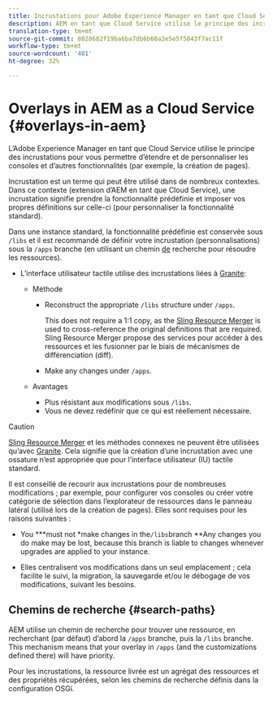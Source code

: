```yaml
---
title: Incrustations pour Adobe Experience Manager en tant que Cloud Service
description: AEM en tant que Cloud Service utilise le principe des incrustations pour vous permettre d’étendre et de personnaliser les consoles et d’autres fonctionnalités.
translation-type: tm+mt
source-git-commit: 8028682f19ba6ba7db6b60a2e5e5f5843f7ac11f
workflow-type: tm+mt
source-wordcount: '401'
ht-degree: 32%

---
```



# Overlays in AEM as a Cloud Service {#overlays-in-aem}

L’Adobe Experience Manager en tant que Cloud Service utilise le principe des incrustations pour vous permettre d’étendre et de personnaliser les consoles et d’autres fonctionnalités (par exemple, la création de pages).

<!--
Adobe Experience Manager as a Cloud Service uses the principle of overlays to allow you to extend and customize the [consoles](/help/sites-developing/customizing-consoles-touch.md) and other functionality (for example, [page authoring](/help/sites-developing/customizing-page-authoring-touch.md)).
-->

Incrustation est un terme qui peut être utilisé dans de nombreux contextes. Dans ce contexte (extension d’AEM en tant que Cloud Service), une incrustation signifie prendre la fonctionnalité prédéfinie et imposer vos propres définitions sur celle-ci (pour personnaliser la fonctionnalité standard).

Dans une instance standard, la fonctionnalité prédéfinie est conservée sous `/libs` et il est recommandé de définir votre incrustation (personnalisations) sous la `/apps` branche (en utilisant un chemin [de](#search-paths) recherche pour résoudre les ressources).

* L’interface utilisateur tactile utilise des incrustations liées à [Granite](https://helpx.adobe.com/experience-manager/6-5/sites/developing/using/reference-materials/granite-ui/api/index.html):

   * Méthode

      * Reconstruct the appropriate `/libs` structure under `/apps`.

         This does not require a 1:1 copy, as the [Sling Resource Merger](/help/implementing/developing/introduction/sling-resource-merger.md) is used to cross-reference the original definitions that are required. Sling Resource Merger propose des services pour accéder à des ressources et les fusionner par le biais de mécanismes de différenciation (diff).

      * Make any changes under `/apps`.
   * Avantages

      * Plus résistant aux modifications sous `/libs`.
      * Vous ne devez redéfinir que ce qui est réellement nécessaire.


<!-- Still links to reference material in 6.5 -->

>[!CAUTION]
>
>[Sling Resource Merger](/help/implementing/developing/introduction/sling-resource-merger.md) et les méthodes connexes ne peuvent être utilisées qu’avec [Granite](https://helpx.adobe.com/experience-manager/6-5/sites/developing/using/reference-materials/granite-ui/api/index.html). Cela signifie que la création d’une incrustation avec une ossature n’est appropriée que pour l’interface utilisateur (IU) tactile standard.

Il est conseillé de recourir aux incrustations pour de nombreuses modifications ; par exemple, pour configurer vos consoles ou créer votre catégorie de sélection dans l’explorateur de ressources dans le panneau latéral (utilisé lors de la création de pages). Elles sont requises pour les raisons suivantes :

<!--
Overlays are the recommended method for many changes, such as [configuring your consoles](/help/sites-developing/customizing-consoles-touch.md#create-a-custom-console) or [creating your selection category to the asset browser in the side panel](/help/sites-developing/customizing-page-authoring-touch.md#add-new-selection-category-to-asset-browser) (used when authoring pages). They are required as:
-->

* You ***must not *make changes in the`/libs`branch **Any changes you do make may be lost, because this branch is liable to changes whenever upgrades are applied to your instance.

* Elles centralisent vos modifications dans un seul emplacement ; cela facilite le suivi, la migration, la sauvegarde et/ou le débogage de vos modifications, suivant les besoins.

## Chemins de recherche {#search-paths}

AEM utilise un chemin de recherche pour trouver une ressource, en recherchant (par défaut) d’abord la `/apps` branche, puis la `/libs` branche. This mechanism means that your overlay in `/apps` (and the customizations defined there) will have priority.

Pour les incrustations, la ressource livrée est un agrégat des ressources et des propriétés récupérées, selon les chemins de recherche définis dans la configuration OSGi.

<!--
## Example of Usage {#example-of-usage}

Some examples are covered when:

* [Customizing the Consoles](/help/sites-developing/customizing-consoles-touch.md)
* [Customizing Page Authoring](/help/sites-developing/customizing-page-authoring-touch.md)
-->